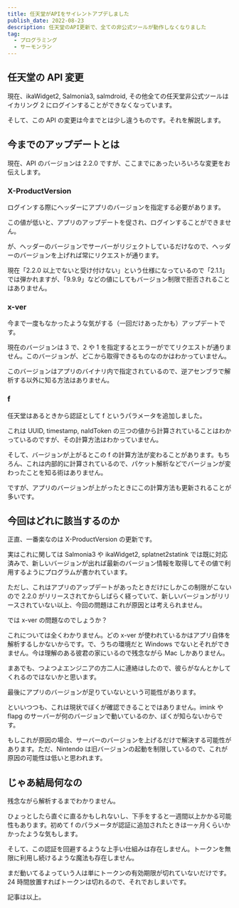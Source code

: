 ```yaml
---
title: 任天堂がAPIをサイレントアプデしました
publish_date: 2022-08-23
description: 任天堂のAPI更新で、全ての非公式ツールが動作しなくなりました
tag:
  - プログラミング
  - サーモンラン
---
```


## 任天堂の API 変更

現在、ikaWidget2, Salmonia3, salmdroid, その他全ての任天堂非公式ツールはイカリング 2 にログインすることができなくなっています。

そして、この API の変更は今までとは少し違うものです。それを解説します。

## 今までのアップデートとは

現在、API のバージョンは 2.2.0 ですが、ここまでにあったいろいろな変更をお伝えします。

### X-ProductVersion

ログインする際にヘッダーにアプリのバージョンを指定する必要があります。

この値が低いと、アプリのアップデートを促され、ログインすることができません。

が、ヘッダーのバージョンでサーバーがリジェクトしているだけなので、ヘッダーのバージョンを上げれば常にリクエストが通ります。

現在「2.2.0 以上でないと受け付けない」という仕様になっているので「2.1.1」では弾かれますが、「9.9.9」などの値にしてもバージョン制限で拒否されることはありません。

### x-ver

今まで一度もなかったような気がする（一回だけあったかも）アップデートです。

現在のバージョンは 3 で、2 や 1 を指定するとエラーがでてリクエストが通りません。このバージョンが、どこから取得できるものなのかはわかっていません。

このバージョンはアプリのバイナリ内で指定されているので、逆アセンブラで解析する以外に知る方法はありません。

### f

任天堂はあるときから認証として f というパラメータを追加しました。

これは UUID, timestamp, naIdToken の三つの値から計算されていることはわかっているのですが、その計算方法はわかっていません。

そして、バージョンが上がるとこの f の計算方法が変わることがあります。もちろん、これは内部的に計算されているので、パケット解析などでバージョンが変わったことを知る術はありません。

ですが、アプリのバージョンが上がったときにこの計算方法も更新されることが多いです。

## 今回はどれに該当するのか

正直、一番楽なのは X-ProductVersion の更新です。

実はこれに関しては Salmonia3 や ikaWidget2, splatnet2statink では既に対応済みで、新しいバージョンが出れば最新のバージョン情報を取得してその値で利用するようにプログラムが書かれています。

ただし、これはアプリのアップデートがあったときだけにしかこの制限がこないので 2.2.0 がリリースされてからしばらく経っていて、新しいバージョンがリリースされていない以上、今回の問題はこれが原因とは考えられません。

では x-ver の問題なのでしょうか？

これについては全くわかりません。どの x-ver が使われているかはアプリ自体を解析するしかないからです。で、うちの環境だと Windows でないとそれができません。今は理解のある彼君の家にいるので残念ながら Mac しかありません。

まあでも、つよつよエンジニアの方二人に連絡はしたので、彼らがなんとかしてくれるのではないかと思います。

最後にアプリのバージョンが足りていないという可能性があります。

といいつつも、これは現状でぼくが確認できることではありません。imink や flapg のサーバーが何のバージョンで動いているのか、ぼくが知らないからです。

もしこれが原因の場合、サーバーのバージョンを上げるだけで解決する可能性があります。ただ、Nintendo は旧バージョンの起動を制限しているので、これが原因の可能性は低いと思われます。

## じゃあ結局何なの

残念ながら解析するまでわかりません。

ひょっとしたら直ぐに直るかもしれないし、下手をすると一週間以上かかる可能性もあります。初めて f のパラメータが認証に追加されたときは一ヶ月くらいかかったような気もします。

そして、この認証を回避するような上手い仕組みは存在しません。トークンを無限に利用し続けるような魔法も存在しません。

まだ動いてるよっていう人は単にトークンの有効期限が切れていないだけです。24 時間放置すればトークンは切れるので、それでおしまいです。

記事は以上。
